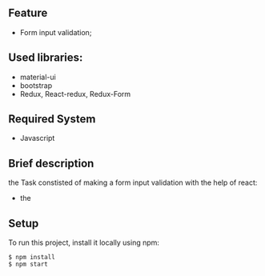 

## Feature
* Form input validation;
## Used libraries: 
* material-ui
* bootstrap
* Redux, React-redux, Redux-Form
## Required System
* Javascript
## Brief description
the Task constisted of making a form input validation with the help of react: 
+ the

## Setup
To run this project, install it locally using npm:

```
$ npm install
$ npm start

```
